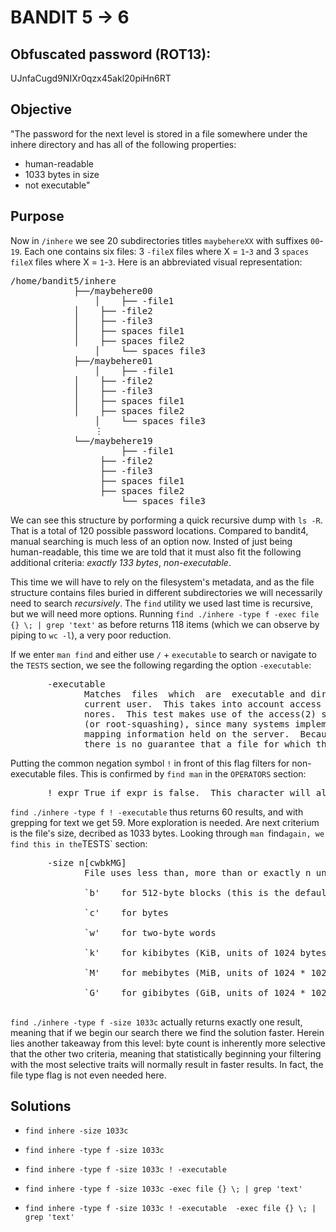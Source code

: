 # BANDIT 5 -> 6

## Obfuscated password (ROT13): 

UJnfaCugd9NIXr0qzx45akl20piHn6RT

## Objective

"The password for the next level is stored in a file somewhere under the inhere directory and has all of the following properties:
- human-readable
- 1033 bytes in size
- not executable"

## Purpose

Now in `/inhere` we see 20 subdirectories titles `maybehereXX` with suffixes `00`-`19`. Each one contains six files: 3 `-fileX` files where X = `1`-`3` and 3 `spaces fileX` files where X = `1`-`3`. Here is an abbreviated visual representation:

<pre markdown>
/home/bandit5/inhere
	        ├──/maybehere00
                │    ├── -file1
	        │    ├── -file2
	        │    ├── -file3
	        │    ├── spaces file1
	        │    ├── spaces file2	     
                │    └── spaces file3
	        ├──/maybehere01
                │    ├── -file1
	        │    ├── -file2
	        │    ├── -file3
	        │    ├── spaces file1
	        │    ├── spaces file2	     
                │    └── spaces file3
                ⋮
	        └──/maybehere19
                     ├── -file1
	             ├── -file2
	             ├── -file3
	             ├── spaces file1
	             ├── spaces file2	     
                     └── spaces file3
</pre>

We can see this structure by porforming a quick recursive dump with `ls -R`. That is a total of 120 possible password locations. Compared to bandit4, manual searching is much less of an option now. Insted of just being human-readable, this time we are told that it must also fit the following additional criteria: *exactly 133 bytes*, *non-executable*.

This time we will have to rely on the filesystem's metadata, and as the file structure contains files buried in different subdirectories we will necessarily need to search *recursively*. The `find` utility we used last time is recursive, but we will need more options. Running `find ./inhere -type f -exec file {} \; | grep 'text'` as before returns 118 items (which we can observe by piping to `wc -l`), a very poor reduction.

If we enter `man find` and either use `/` + `executable` to search or navigate to the `TESTS` section, we see the following regarding the option `-executable`:

<pre markdown>
       -executable
              Matches  files  which  are  executable and directories which are searchable (in a file name resolution sense) by the
              current user.  This takes into account access control lists and other permissions artefacts which the -perm test ig‐
              nores.  This test makes use of the access(2) system call, and so can be fooled by NFS servers which do  UID  mapping
              (or root-squashing), since many systems implement access(2) in the client's kernel and so cannot make use of the UID
              mapping information held on the server.  Because this test is based only on the result of the access(2) system call,
              there is no guarantee that a file for which this test succeeds can actually be executed.
</pre>

Putting the common negation symbol `!` in front of this flag filters for non-executable files. This is confirmed by `find man` in the `OPERATORS` section:

<pre markdown>
       ! expr True if expr is false.  This character will also usually need protection from interpretation by the shell.
</pre>

`find ./inhere -type f ! -executable` thus returns 60 results, and with grepping for text we get 59. More exploration is needed. Are next criterium is the file's size, decribed as 1033 bytes. Looking through `man `find` again, we find this in the `TESTS` section:

<pre markdown>
       -size n[cwbkMG]
              File uses less than, more than or exactly n units of space, rounding up.  The following suffixes can be used:

              `b'    for 512-byte blocks (this is the default if no suffix is used)

              `c'    for bytes

              `w'    for two-byte words

              `k'    for kibibytes (KiB, units of 1024 bytes)

              `M'    for mebibytes (MiB, units of 1024 * 1024 = 1048576 bytes)

              `G'    for gibibytes (GiB, units of 1024 * 1024 * 1024 = 1073741824 bytes)

</pre>

`find ./inhere -type f -size 1033c` actually returns exactly one result, meaning that if we begin our search there we find the solution faster. Herein lies another takeaway from this level: byte count is inherently more selective that the other two criteria, meaning that statistically beginning your filtering with the most selective traits will normally result in faster results. In fact, the file type flag is not even needed here.

## Solutions

- `find inhere -size 1033c`

- `find inhere -type f -size 1033c`

- `find inhere -type f -size 1033c ! -executable`

- `find inhere -type f -size 1033c -exec file {} \; | grep 'text'`

- `find inhere -type f -size 1033c ! -executable  -exec file {} \; | grep 'text'` 
